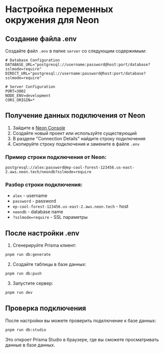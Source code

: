 # Настройка переменных окружения для Neon

## Создание файла .env

Создайте файл `.env` в папке `server` со следующим содержимым:

```env
# Database Configuration
DATABASE_URL="postgresql://username:password@host:port/database?sslmode=require"
DIRECT_URL="postgresql://username:password@host:port/database?sslmode=require"

# Server Configuration
PORT=3002
NODE_ENV=development
CORS_ORIGIN=*
```

## Получение данных подключения от Neon

1. Зайдите в [Neon Console](https://console.neon.tech/)
2. Создайте новый проект или используйте существующий
3. В разделе "Connection Details" найдите строку подключения
4. Скопируйте строку подключения и замените в файле `.env`

### Пример строки подключения от Neon:

```
postgresql://alex:password@ep-cool-forest-123456.us-east-2.aws.neon.tech/neondb?sslmode=require
```

### Разбор строки подключения:

- `alex` - username
- `password` - password
- `ep-cool-forest-123456.us-east-2.aws.neon.tech` - host
- `neondb` - database name
- `?sslmode=require` - SSL параметры

## После настройки .env

1. Сгенерируйте Prisma клиент:

```bash
pnpm run db:generate
```

2. Создайте таблицы в базе данных:

```bash
pnpm run db:push
```

3. Запустите сервер:

```bash
pnpm run dev
```

## Проверка подключения

После настройки вы можете проверить подключение к базе данных:

```bash
pnpm run db:studio
```

Это откроет Prisma Studio в браузере, где вы сможете просматривать данные в базе данных.

